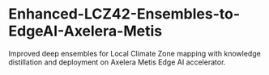 # Enhanced-LCZ42-Ensembles-to-EdgeAI-Axelera-Metis
Improved deep ensembles for Local Climate Zone mapping with knowledge distillation and deployment on Axelera Metis Edge AI accelerator.
